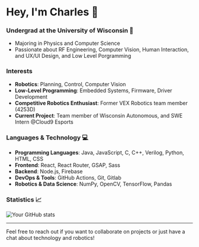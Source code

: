 # Hey, I'm Charles 👋

### Undergrad at the University of Wisconsin 🦡
- Majoring in Physics and Computer Science
- Passionate about RF Engineering, Computer Vision, Human Interaction, and UX/UI Design, and Low Level Porgramming

### Interests
- **Robotics**: Planning, Control, Computer Vision
- **Low-Level Programming**: Embedded Systems, Firmware, Driver Development
- **Competitive Robotics Enthusiast**: Former VEX Robotics team member (4253D)
- **Current Project**: Team member of Wisconsin Autonomous, and SWE Intern @Cloud9 Esports

### Languages & Technology 💻
- **Programming Languages**: Java, JavaScript, C, C++, Verilog, Python, HTML, CSS
- **Frontend**: React, React Router, GSAP, Sass
- **Backend**: Node.js, Firebase
- **DevOps & Tools**: GitHub Actions, Git, Gitlab
- **Robotics & Data Science**: NumPy,  OpenCV, TensorFlow, Pandas

### Statistics 📈
![Your GitHub stats](https://github-readme-stats.vercel.app/api?username=clo34&show_icons=true&theme=radical)

---

Feel free to reach out if you want to collaborate on projects or just have a chat about technology and robotics!
